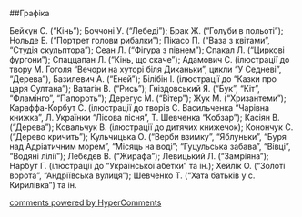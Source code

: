 <div id="hypercomments_widget" class="js-hypercomments-widget invisible"></div>

##Графіка

<p>Бейхун С. (“Кінь”); Боччоні У. (“Лебеді”); Брак Ж. (“Голуби в польоті”); Нольде Е. (“Портрет голови рибалки”); Пікасо П. (“Ваза з квітами”, “Студія скульптора”); Сеан Л. (“Фігура з півнем”); Спакал Л. (“Циркові фургони”); Спаццапан Л. (“Кінь, що скаче”); Адамович С. (ілюстрації до твору М. Гоголя “Вечори на хуторі біля Диканьки”, цикли “У Седневі”, “Дерева”), Базилевич А. (“Еней”); Білібін І. (ілюстрації до “Казки про царя Султана”); Ватагін В. (“Рись”); Гніздовський Я. (“Бук”, “Кіт”, “Фламінго”, “Папороть”); Дерегус М. (“Вітер”); Жук М. (“Хризантеми”); Караффа-Корбут С. (ілюстрації до творів С. Васильченка “Чарівна книжка”, Л. Українки “Лісова пісня”, Т. Шевченка “Кобзар”); Касіян В. (“Дерева”); Ковальчук В. (ілюстрації до дитячих книжечок); Конончук С. (“Дерево кричить”); Кульчицька О. (“Верби взимку”, “Яблуньки”, “Буря над Адріатичним морем”, “Місяць на воді”; “Гуцульська забава”, “Вівці”, “Водяні лілії”); Лебєдєв В. (“Жирафа”); Левицький Л. (“Замріяна”); Нарбут Г.  (ілюстрації до “Української абетки” та ін.); Хейлік О. (“Золоті ворота”, “Андріївська вулиця”); Шевченко Т. (“Хата батьків у с. Кирилівка”) та ін.</p>

<div class="js-hypercomments-container">
    <a href="http://hypercomments.com" class="hc-link" title="comments widget">comments powered by HyperComments</a>
</div>